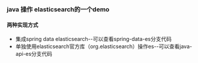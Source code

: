 ### java 操作 elasticsearch的一个demo

#### 两种实现方式
* 集成spring data elasticsearch--可以查看spring-data-es分支代码
* 单独使用elasticsearch官方库（org.elasticsearch）操作es--可以查看java-api-es分支代码